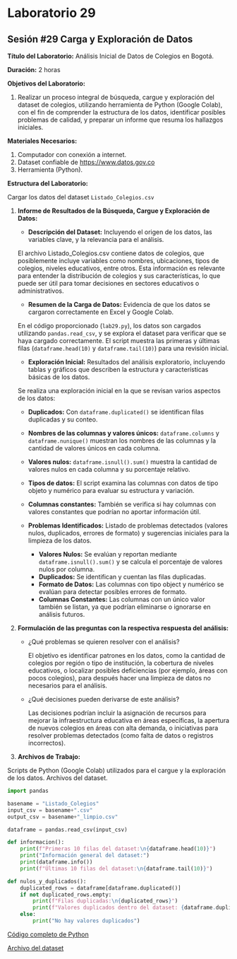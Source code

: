 # Laboratorio 29

## Sesión #29 Carga y Exploración de Datos

**Título del Laboratorio:** Análisis Inicial de Datos de Colegios en Bogotá.

**Duración:** 2 horas

**Objetivos del Laboratorio:**

1. Realizar un proceso integral de búsqueda, cargue y exploración del dataset de colegios, utilizando herramienta de Python (Google Colab), con el fin de comprender la estructura de los datos, identificar posibles problemas de calidad, y preparar un informe que resuma los hallazgos iniciales.

**Materiales Necesarios:**

1. Computador con conexión a internet.
2. Dataset confiable de https://www.datos.gov.co
3. Herramienta (Python).

**Estructura del Laboratorio:**

Cargar los datos del dataset `Listado_Colegios.csv`

1. **Informe de Resultados de la Búsqueda, Cargue y Exploración de Datos:**

    - **Descripción del Dataset:** Incluyendo el origen de los datos, las variables clave, y la relevancia para el análisis.
    
    El archivo Listado_Colegios.csv contiene datos de colegios, que posiblemente incluye variables como nombres, ubicaciones, tipos de colegios, niveles educativos, entre otros. Esta información es relevante para entender la distribución de colegios y sus características, lo que puede ser útil para tomar decisiones en sectores educativos o administrativos.
    
    - **Resumen de la Carga de Datos:** Evidencia de que los datos se cargaron correctamente en Excel y Google Colab.
    
    En el código proporcionado (`lab29.py`), los datos son cargados utilizando `pandas.read_csv`, y se explora el dataset para verificar que se haya cargado correctamente. El script muestra las primeras y últimas filas (`dataframe.head(10)` y `dataframe.tail(10)`) para una revisión inicial.
    
    - **Exploración Inicial:** Resultados del análisis exploratorio, incluyendo tablas y gráficos que describen la estructura y características básicas de los datos.
    
    Se realiza una exploración inicial en la que se revisan varios aspectos de los datos:

    - **Duplicados:** Con `dataframe.duplicated()` se identifican filas duplicadas y su conteo.

    - **Nombres de las columnas y valores únicos:** `dataframe.columns` y `dataframe.nunique()` muestran los nombres de las columnas y la cantidad de valores únicos en cada columna.
    - **Valores nulos:** `dataframe.isnull().sum()` muestra la cantidad de valores nulos en cada columna y su porcentaje relativo.
    - **Tipos de datos:** El script examina las columnas con datos de tipo objeto y numérico para evaluar su estructura y variación.
    - **Columnas constantes:** También se verifica si hay columnas con valores constantes que podrían no aportar información útil.
    
    - **Problemas Identificados:** Listado de problemas detectados (valores nulos, duplicados, errores de formato) y sugerencias iniciales para la limpieza de los datos.
    
        - **Valores Nulos:** Se evalúan y reportan mediante `dataframe.isnull().sum()` y se calcula el porcentaje de valores nulos por columna.
        - **Duplicados:** Se identifican y cuentan las filas duplicadas.
        - **Formato de Datos:** Las columnas con tipo object y numérico se evalúan para detectar posibles errores de formato.
        - **Columnas Constantes:** Las columnas con un único valor también se listan, ya que podrían eliminarse o ignorarse en análisis futuros.

3. **Formulación de las preguntas con la respectiva respuesta del análisis:**

    - ¿Qué problemas se quieren resolver con el análisis?
        
        El objetivo es identificar patrones en los datos, como la cantidad de colegios por región o tipo de institución, la cobertura de niveles educativos, o localizar posibles deficiencias (por ejemplo, áreas con pocos colegios), para después hacer una limpieza de datos no necesarios para el análisis.
    
    - ¿Qué decisiones pueden derivarse de este análisis?
    
        Las decisiones podrían incluir la asignación de recursos para mejorar la infraestructura educativa en áreas específicas, la apertura de nuevos colegios en áreas con alta demanda, o iniciativas para resolver problemas detectados (como falta de datos o registros incorrectos).

4. **Archivos de Trabajo:**

Scripts de Python (Google Colab) utilizados para el cargue y la exploración de los datos. Archivos del dataset.

```python
import pandas

basename = "Listado_Colegios"
input_csv = basename+".csv"
output_csv = basename+"_limpio.csv"

dataframe = pandas.read_csv(input_csv)

def informacion():
    print(f"Primeras 10 filas del dataset:\n{dataframe.head(10)}")
    print("Información general del dataset:")
    print(dataframe.info())
    print(f"Últimas 10 filas del dataset:\n{dataframe.tail(10)}")

def nulos_y_duplicados():
    duplicated_rows = dataframe[dataframe.duplicated()]
    if not duplicated_rows.empty:
        print(f"Filas duplicadas:\n{duplicated_rows}")
        print(f"Valores duplicados dentro del dataset: {dataframe.duplicated().sum()}")
    else:
        print("No hay valores duplicados")
```
[Código completo de Python](lab29.py)

[Archivo del dataset](Listado_Colegios.csv)
